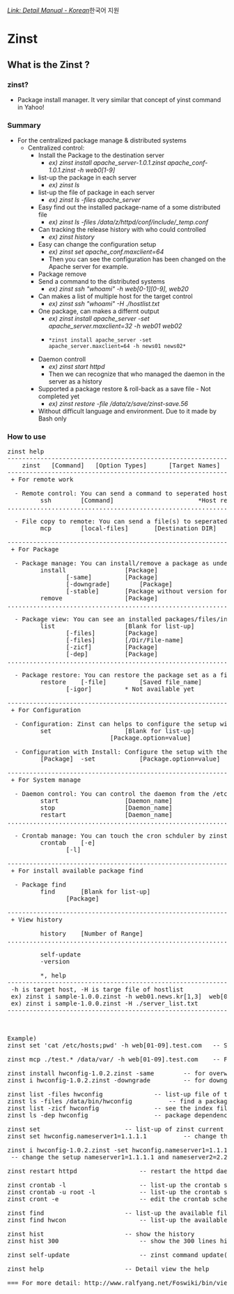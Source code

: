 [*Link: Detail Manual - Korean*](http://www.ralfyang.net/Foswiki/bin/view.cgi/Main/TheZinst)한국어 지원

# Zinst
## What is the Zinst ?
### zinst?
* Package install manager. It very similar that concept of yinst command in Yahoo!

### Summary
* For the centralized package manage & distributed systems
  * Centralized control:
    * Install the Package to the destination server 
      * *ex) zinst install apache_server-1.0.1.zinst apache_conf-1.0.1.zinst -h web0[1-9]* 
    * list-up the package in each server 
      * *ex) zinst ls*
    * list-up the file of package in each server 
      * *ex) zinst ls -files apache_server*
    * Easy find out the installed package-name of a some distributed file 
      * *ex) zinst ls -files /data/z/httpd/conf/include/_temp.conf*
    * Can tracking the release history with who could controlled
      * *ex) zinst history*
    * Easy can change the configuration setup 
      * *ex) zinst set apache_conf.maxclient=64*
      * Then you can see the configuration has been changed on the Apache server for example.
    * Package remove
    * Send a command to the distributed systems
      * *ex) zinst ssh "whoami" -h web[0-1][0-9], web20*
    * Can makes a list of multiple host for the target control
      * *ex) zinst ssh "whoami" -H ./hostlist.txt* 
    * One package, can makes a differnt output
      * *ex) zinst install apache_server -set apache_server.maxclient=32 -h web01 web02*
      *     *zinst install apache_server -set apache_server.maxclient=64 -h news01 news02*
    * Daemon controll
      * *ex) zinst start httpd*
      * Then we can recognize that who managed the daemon in the server as a history
    * Supported a package restore & roll-back as a save file - Not completed yet
      * *ex) zinst restore -file /data/z/save/zinst-save.56*
    * Without difficult language and environment. Due to it made by Bash only


### How to use
<pre>
zinst help
------------------------------------------------------------------------------------------------------ 
	zinst	[Command]	[Option Types]		[Target Names]	[-h or -H]	[Targe Host] 
------------------------------------------------------------------------------------------------------ 
 + For remote work 
 
  - Remote control: You can send a command to seperated hosts 
		 ssh		[Command]						*Host requires	  
...................................................................................................... 
 
  - File copy to remote: You can send a file(s) to seperated hosts(mcp = Multi CoPier) 
		 mcp		[local-files]		[Destination DIR]		*Host requires 
 
------------------------------------------------------------------------------------------------------ 
 + For Package 
 
  - Package manage: You can install/remove a package as under the command 
		 install				[Package]   
				[-same]			[Package]	  
				[-downgrade]		[Package]	  
				[-stable]		[Package without version for latest package]	  
		 remove					[Package]	  
...................................................................................................... 
 
  - Package view: You can see an installed packages/files/index & dependency 
		 list					[Blank for list-up]	  
				[-files]		[Package]	  
				[-files]		[/Dir/File-name]	  
				[-zicf]			[Package]	  
				[-dep]			[Package]	  
...................................................................................................... 
 
  - Package restore: You can restore the package set as a file for restore	ex) ~/z/save/zinst-* 
		 restore	[-file]			[Saved file_name]	  
				[-igor]			* Not available yet 
 
------------------------------------------------------------------------------------------------------ 
 + For Configuration 
 
  - Configuration: Zinst can helps to configure the setup without manual modify the Conf-file 
		 set					[Blank for list-up]			  
							[Package.option=value]			  
 
  - Configuration with Install: Configure the setup with the package install 
		 [Package]	-set 			[Package.option=value]  
 
------------------------------------------------------------------------------------------------------ 
 + For System manage 
 
  - Daemon control: You can control the daemon from the /etc/init.d/ directory 
		 start					[Daemon_name]	  
		 stop					[Daemon_name]	  
		 restart				[Daemon_name]	  
...................................................................................................... 
 
  - Crontab manage: You can touch the cron schduler by zinst 
		 crontab	[-e]						  
				[-l] 
 
------------------------------------------------------------------------------------------------------ 
 + For install available package find 
 
  - Package find 
		 find		[Blank for list-up]			 
				[Package]		 
 
------------------------------------------------------------------------------------------------------ 
 + View history 
 
		 history	[Number of Range] 
...................................................................................................... 
 
		 self-update			 
		 -version			 
 
		 *, help		 
------------------------------------------------------------------------------------------------------ 
 -h is target host, -H is targe file of hostlist 
 ex) zinst i sample-1.0.0.zinst -h web01.news.kr[1,3]  web[03-12].news[1,3] 
 ex) zinst i sample-1.0.0.zinst -H ./server_list.txt 
------------------------------------------------------------------------------------------------------ 
 
 
 
Example)
zinst set 'cat /etc/hosts;pwd' -h web[01-09].test.com	-- Send a command to seperated hosts 
 
zinst mcp ./test.* /data/var/ -h web[01-09].test.com 	-- File copy to seperated hosts 
 
zinst install hwconfig-1.0.2.zinst -same		-- for overwrite the package as a same version 
zinst i hwconfig-1.0.2.zinst -downgrade			-- for downgrade the package as a lower version 
 
zinst list -files hwconfig				-- list-up file of the hwconfig package 
zinst ls -files /data/bin/hwconfig			-- find a package as a file 
zinst list -zicf hwconfig				-- see the index file of package 
zinst ls -dep hwconfig 					-- package dependency check 
 
zinst set						-- list-up of zinst current setups 
zinst set hwconfig.nameserver1=1.1.1.1			-- change the setup nameserver1=1.1.1.1 to the hwconfig 
 
zinst i hwconfig-1.0.2.zinst -set hwconfig.nameserver1=1.1.1.1 -set hwconfig.nameserver2=2.2.2.2 
 -- change the setup nameserver1=1.1.1.1 and nameserver2=2.2.2.2 to the hwconfig with package install 
 
zinst restart httpd					-- restart the httpd daemon by /etc/init.d/httpd file control 
 
zinst crontab -l 					-- list-up the crontab scheduler 
zinst crontab -u root -l			-- list-up the crontab scheduler for an user 
zinst cront -e	 					-- edit the crontab scheduler 
 
zinst find						-- list-up the available file for install 
zinst find hwcon					-- list-up the available file for install as you typed 
 
zinst hist						-- show the history 
zinst hist 300						-- show the 300 lines history 
 
zinst self-update					-- zinst command update( *Requires: Package dist server must has a zinst file) 
 
zinst help						-- Detail view the help 
 
=== For more detail: http://www.ralfyang.net/Foswiki/bin/view.cgi/Main/TheZinst ===
</pre>

